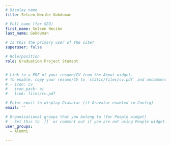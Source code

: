 ```yaml
---
# Display name
title: Selcen Necibe Gokduman

# Full name (for SEO)
first_name: Selcen Necibe
last_name: Gokduman

# Is this the primary user of the site?
superuser: false

# Role/position
role: Graduation Project Student 


# Link to a PDF of your resume/CV from the About widget.
# To enable, copy your resume/CV to `static/files/cv.pdf` and uncomment the lines below.
# - icon: cv
#   icon_pack: ai
#   link: files/cv.pdf

# Enter email to display Gravatar (if Gravatar enabled in Config)
email: ''

# Organizational groups that you belong to (for People widget)
#   Set this to `[]` or comment out if you are not using People widget.
user_groups:
  - Alumni
 
---
```

